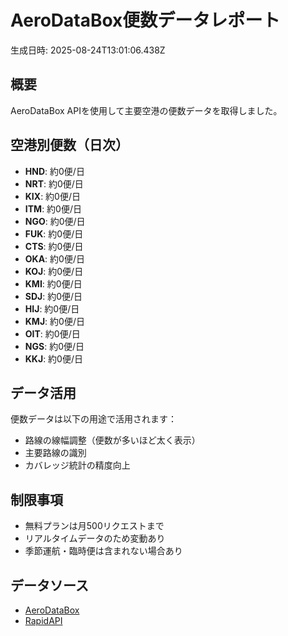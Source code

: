 # AeroDataBox便数データレポート

生成日時: 2025-08-24T13:01:06.438Z

## 概要

AeroDataBox APIを使用して主要空港の便数データを取得しました。

## 空港別便数（日次）

- **HND**: 約0便/日
- **NRT**: 約0便/日
- **KIX**: 約0便/日
- **ITM**: 約0便/日
- **NGO**: 約0便/日
- **FUK**: 約0便/日
- **CTS**: 約0便/日
- **OKA**: 約0便/日
- **KOJ**: 約0便/日
- **KMI**: 約0便/日
- **SDJ**: 約0便/日
- **HIJ**: 約0便/日
- **KMJ**: 約0便/日
- **OIT**: 約0便/日
- **NGS**: 約0便/日
- **KKJ**: 約0便/日

## データ活用

便数データは以下の用途で活用されます：

- 路線の線幅調整（便数が多いほど太く表示）
- 主要路線の識別
- カバレッジ統計の精度向上

## 制限事項

- 無料プランは月500リクエストまで
- リアルタイムデータのため変動あり
- 季節運航・臨時便は含まれない場合あり

## データソース

- [AeroDataBox](https://aerodatabox.com/)
- [RapidAPI](https://rapidapi.com/aerodatabox/api/aerodatabox/)
